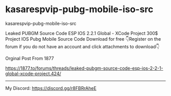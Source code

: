 # kasarespvip-pubg-mobile-iso-src
kasarespvip-pubg-mobile-iso-src

Leaked PUBGM Source Code ESP IOS 2.2.1 Global - XCode Project
300$ Project IOS Pubg Mobile Source Code Download for free
👇Register on the forum if you do not have an account and click attachments to download👇

Orginal Post From 1877

https://1877.to/forums/threads/leaked-pubgm-source-code-esp-ios-2-2-1-global-xcode-project.424/


-- --

My Discord: https://discord.gg/r8FBRrAheE
